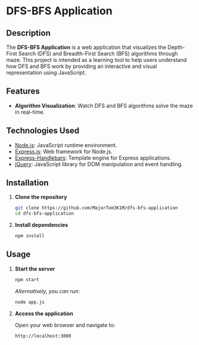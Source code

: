 # DFS-BFS Application

## Description

The **DFS-BFS Application** is a web application that visualizes the Depth-First Search (DFS) and Breadth-First Search (BFS) algorithms through maze. This project is intended as a learning tool to help users understand how DFS and BFS work by providing an interactive and visual representation using JavaScript.

## Features

- **Algorithm Visualization**: Watch DFS and BFS algorithms solve the maze in real-time.

## Technologies Used

- [Node.js](https://nodejs.org/): JavaScript runtime environment.
- [Express.js](https://expressjs.com/): Web framework for Node.js.
- [Express-Handlebars](https://github.com/express-handlebars/express-handlebars): Template engine for Express applications.
- [jQuery](https://jquery.com/): JavaScript library for DOM manipulation and event handling.

## Installation

1. **Clone the repository**

   ```bash
   git clone https://github.com/MajorTom3K1M/dfs-bfs-application
   cd dfs-bfs-application
   ```

2. **Install dependencies**

   ```bash
   npm install
   ```

## Usage

1. **Start the server**

   ```bash
   npm start
   ```

   *Alternatively, you can run:*

   ```bash
   node app.js
   ```

2. **Access the application**

   Open your web browser and navigate to:

   ```
   http://localhost:3000
   ```
